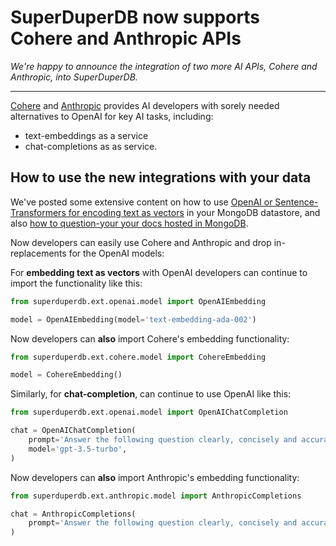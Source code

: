 # SuperDuperDB now supports Cohere and Anthropic APIs

*We're happy to announce the integration of two more AI APIs, Cohere and Anthropic, into SuperDuperDB.*

---

[Cohere](https://cohere.com/) and [Anthropic](https://www.anthropic.com/) provides AI developers with sorely needed alternatives to OpenAI for key AI tasks, 
including:

- text-embeddings as a service
- chat-completions as as service.

<!--truncate-->

## How to use the new integrations with your data

We've posted some extensive content on how to use [OpenAI or Sentence-Transformers for encoding text as vectors](https://docs.superduperdb.com/docs/use_cases/items/compare_vector_search_solutions)
in your MongoDB datastore, and also [how to question-your your docs hosted in MongoDB](https://docs.superduperdb.com/blog/building-a-documentation-chatbot-using-fastapi-react-mongodb-and-superduperdb).

Now developers can easily use Cohere and Anthropic and drop in-replacements for the OpenAI models:

For **embedding text as vectors** with OpenAI developers can continue to import the functionality like this:

```python
from superduperdb.ext.openai.model import OpenAIEmbedding

model = OpenAIEmbedding(model='text-embedding-ada-002')
```

Now developers can **also** import Cohere's embedding functionality:

```python
from superduperdb.ext.cohere.model import CohereEmbedding

model = CohereEmbedding()
```

Similarly, for **chat-completion**, can continue to use OpenAI like this:

```python
from superduperdb.ext.openai.model import OpenAIChatCompletion

chat = OpenAIChatCompletion(
    prompt='Answer the following question clearly, concisely and accurately',
    model='gpt-3.5-turbo',
)
```

Now developers can **also** import Anthropic's embedding functionality:

```python
from superduperdb.ext.anthropic.model import AnthropicCompletions

chat = AnthropicCompletions(
    prompt='Answer the following question clearly, concisely and accurately',
)
```

